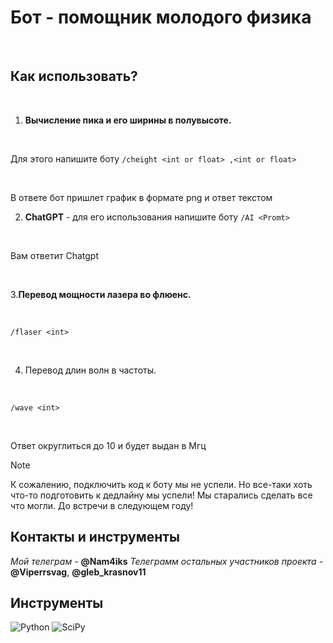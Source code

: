 <h1>Бот - помощник молодого физика</h1><br>
<h2>Как использовать?</h2><br>


1. **Вычисление пика и его ширины в полувысоте.** 

<br> 

Для этого напишите боту `/cheight <int or float> ,<int or float>`

<br> 

В ответе бот пришлет график в формате png и ответ текстом <br>

2. **ChatGPT** - для его использования напишите боту `/AI <Promt>` 

<br>

Вам ответит Chatgpt

<br>

3.**Перевод мощности лазера во флюенс.**

<br>

`/flaser <int>`

<br>

4. Перевод длин волн в частоты.

<br> 

`/wave <int>`

<br>

Ответ округлиться до 10 и будет выдан в Мгц<br>


> [!NOTE]
> К сожалению, подключить код к боту мы не успели. Но все-таки хоть что-то подготовить к дедлайну мы успели! Мы старались  сделать все что могли. До встречи в следующем году! 

<h2>Контакты и инструменты</h2>


_Мой телеграм_ - **@Nam4iks**
_Телеграмм остальных участников проекта -_ **@Viperrsvag**, **@gleb_krasnov11**


<h2>Инструменты</h2>

![Python](https://img.shields.io/badge/python-3670A0?style=for-the-badge\&logo=python\&logoColor=ffdd54)
![SciPy](https://img.shields.io/badge/SciPy-%230C55A5.svg?style=for-the-badge\&logo=scipy\&logoColor=%white)
